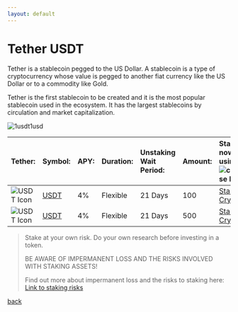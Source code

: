 ```yaml
---
layout: default
---
```



# Tether USDT

Tether is a stablecoin pegged to the US Dollar. A stablecoin is a type of cryptocurrency whose value is pegged to another fiat currency like the US Dollar or to a commodity like Gold. 

Tether is the first stablecoin to be created and it is the most popular stablecoin used in the ecosystem. It has the largest stablecoins by circulation and market capitalization.


![1usdt1usd](https://latinumfinance.github.io/assets/images/1usdt1usdupdate.png)


|    Tether:    |    Symbol:   |       APY:        |     Duration:     | Unstaking Wait Period: |Amount:|  Stake now using![coinbase logo](https://latinumfinance.github.io/assets/images/coinbaselogo2.png)   |
|:------|:-------------|:-------------|:------------------|:-----------------|:-------------------------|:---------------------------------|
|    ![USDT Icon](https://latinumfinance.github.io/assets/images/usdticonlogo.png)    |     [USDT](./usdt)     |       4%         |     Flexible     |           21 Days |100| <a class="buy-with-crypto" href="https://commerce.coinbase.com/checkout/f305e564-fb8d-41d3-9011-ad5d5f9e6c05"> Stake Crypto </a> <script src="https://commerce.coinbase.com/v1/checkout.js?version=201807"></script>   |
|    ![USDT Icon](https://latinumfinance.github.io/assets/images/usdticonlogo.png)    |     [USDT](./usdt)     |       4%         |     Flexible     |           21 Days |500| <a class="buy-with-crypto" href="https://commerce.coinbase.com/checkout/f305e564-fb8d-41d3-9011-ad5d5f9e6c05"> Stake Crypto </a> <script src="https://commerce.coinbase.com/v1/checkout.js?version=201807"></script>   |



> Stake at your own risk. Do your own research before investing in a token.
>
> BE AWARE OF IMPERMANENT LOSS AND THE RISKS INVOLVED WITH STAKING ASSETS! 
> 
> Find out more about impermanent loss and the risks to staking here: [Link to staking risks](./Atom)
>




[back](./)

